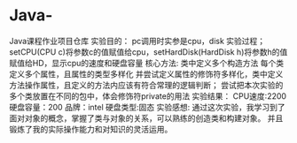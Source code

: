 # Java-
Java课程作业项目仓库
实验目的：
        pc调用时实参是cpu，disk
实验过程；
        setCPU(CPU c)将参数c的值赋值给cpu，setHardDisk(HardDisk h)将参数h的值赋值给HD，显示cpu的速度和硬盘容量
核心方法:
        类中定义多个构造方法
        每个类定义多个属性，且属性的类型多样化
        并尝试定义属性的修饰符多样化，类中定义方法操作属性，且定义的方法内应该有符合常理的逻辑判断；
        尝试把本次实验的多个类放置在不同的包中，体会修饰符private的用法
实验结果：
        CPU速度:2200
        硬盘容量：200
        品牌：intel
        硬盘类型:固态
实验感想:
        通过这次实验，我学习到了面对对象的概念，掌握了类与对象的关系，可以熟练的创造类和构建对象。
        并且锻炼了我的实际操作能力和对知识的灵活运用。
